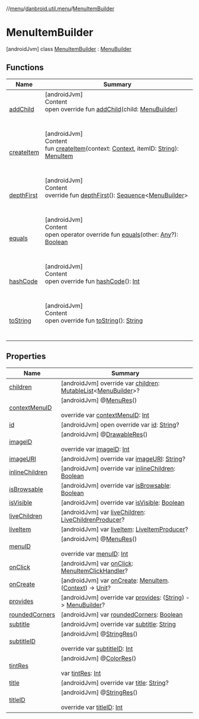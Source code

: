 //[menu](../../index.md)/[danbroid.util.menu](../index.md)/[MenuItemBuilder](index.md)



# MenuItemBuilder  
 [androidJvm] class [MenuItemBuilder](index.md) : [MenuBuilder](../-menu-builder/index.md)   


## Functions  
  
|  Name|  Summary| 
|---|---|
| [addChild](../-menu-builder/add-child.md)| [androidJvm]  <br>Content  <br>open override fun [addChild](../-menu-builder/add-child.md)(child: [MenuBuilder](../-menu-builder/index.md))  <br><br><br>
| [createItem](create-item.md)| [androidJvm]  <br>Content  <br>fun [createItem](create-item.md)(context: [Context](https://developer.android.com/reference/kotlin/android/content/Context.html), itemID: [String](https://kotlinlang.org/api/latest/jvm/stdlib/kotlin/-string/index.html)): [MenuItem](../-menu-item/index.md)  <br><br><br>
| [depthFirst](../-menu-builder/depth-first.md)| [androidJvm]  <br>Content  <br>override fun [depthFirst](../-menu-builder/depth-first.md)(): [Sequence](https://kotlinlang.org/api/latest/jvm/stdlib/kotlin.sequences/-sequence/index.html)<[MenuBuilder](../-menu-builder/index.md)>  <br><br><br>
| [equals](../../danbroid.util.menu.ui.model/-menu-list-model/-companion/-new-instance-factory/index.md#kotlin/Any/equals/#kotlin.Any?/PointingToDeclaration/)| [androidJvm]  <br>Content  <br>open operator override fun [equals](../../danbroid.util.menu.ui.model/-menu-list-model/-companion/-new-instance-factory/index.md#kotlin/Any/equals/#kotlin.Any?/PointingToDeclaration/)(other: [Any](https://kotlinlang.org/api/latest/jvm/stdlib/kotlin/-any/index.html)?): [Boolean](https://kotlinlang.org/api/latest/jvm/stdlib/kotlin/-boolean/index.html)  <br><br><br>
| [hashCode](../../danbroid.util.menu.ui.model/-menu-list-model/-companion/-new-instance-factory/index.md#kotlin/Any/hashCode/#/PointingToDeclaration/)| [androidJvm]  <br>Content  <br>open override fun [hashCode](../../danbroid.util.menu.ui.model/-menu-list-model/-companion/-new-instance-factory/index.md#kotlin/Any/hashCode/#/PointingToDeclaration/)(): [Int](https://kotlinlang.org/api/latest/jvm/stdlib/kotlin/-int/index.html)  <br><br><br>
| [toString](to-string.md)| [androidJvm]  <br>Content  <br>open override fun [toString](to-string.md)(): [String](https://kotlinlang.org/api/latest/jvm/stdlib/kotlin/-string/index.html)  <br><br><br>


## Properties  
  
|  Name|  Summary| 
|---|---|
| [children](index.md#danbroid.util.menu/MenuItemBuilder/children/#/PointingToDeclaration/)|  [androidJvm] override var [children](index.md#danbroid.util.menu/MenuItemBuilder/children/#/PointingToDeclaration/): [MutableList](https://kotlinlang.org/api/latest/jvm/stdlib/kotlin.collections/-mutable-list/index.html)<[MenuBuilder](../-menu-builder/index.md)>?   <br>
| [contextMenuID](index.md#danbroid.util.menu/MenuItemBuilder/contextMenuID/#/PointingToDeclaration/)|  [androidJvm] @[MenuRes](https://developer.android.com/reference/kotlin/androidx/annotation/MenuRes.html)()  <br>  <br>override var [contextMenuID](index.md#danbroid.util.menu/MenuItemBuilder/contextMenuID/#/PointingToDeclaration/): [Int](https://kotlinlang.org/api/latest/jvm/stdlib/kotlin/-int/index.html)   <br>
| [id](index.md#danbroid.util.menu/MenuItemBuilder/id/#/PointingToDeclaration/)|  [androidJvm] open override var [id](index.md#danbroid.util.menu/MenuItemBuilder/id/#/PointingToDeclaration/): [String](https://kotlinlang.org/api/latest/jvm/stdlib/kotlin/-string/index.html)?   <br>
| [imageID](index.md#danbroid.util.menu/MenuItemBuilder/imageID/#/PointingToDeclaration/)|  [androidJvm] @[DrawableRes](https://developer.android.com/reference/kotlin/androidx/annotation/DrawableRes.html)()  <br>  <br>override var [imageID](index.md#danbroid.util.menu/MenuItemBuilder/imageID/#/PointingToDeclaration/): [Int](https://kotlinlang.org/api/latest/jvm/stdlib/kotlin/-int/index.html)   <br>
| [imageURI](index.md#danbroid.util.menu/MenuItemBuilder/imageURI/#/PointingToDeclaration/)|  [androidJvm] override var [imageURI](index.md#danbroid.util.menu/MenuItemBuilder/imageURI/#/PointingToDeclaration/): [String](https://kotlinlang.org/api/latest/jvm/stdlib/kotlin/-string/index.html)?   <br>
| [inlineChildren](index.md#danbroid.util.menu/MenuItemBuilder/inlineChildren/#/PointingToDeclaration/)|  [androidJvm] override var [inlineChildren](index.md#danbroid.util.menu/MenuItemBuilder/inlineChildren/#/PointingToDeclaration/): [Boolean](https://kotlinlang.org/api/latest/jvm/stdlib/kotlin/-boolean/index.html)   <br>
| [isBrowsable](index.md#danbroid.util.menu/MenuItemBuilder/isBrowsable/#/PointingToDeclaration/)|  [androidJvm] override var [isBrowsable](index.md#danbroid.util.menu/MenuItemBuilder/isBrowsable/#/PointingToDeclaration/): [Boolean](https://kotlinlang.org/api/latest/jvm/stdlib/kotlin/-boolean/index.html)   <br>
| [isVisible](index.md#danbroid.util.menu/MenuItemBuilder/isVisible/#/PointingToDeclaration/)|  [androidJvm] override var [isVisible](index.md#danbroid.util.menu/MenuItemBuilder/isVisible/#/PointingToDeclaration/): [Boolean](https://kotlinlang.org/api/latest/jvm/stdlib/kotlin/-boolean/index.html)   <br>
| [liveChildren](index.md#danbroid.util.menu/MenuItemBuilder/liveChildren/#/PointingToDeclaration/)|  [androidJvm] var [liveChildren](index.md#danbroid.util.menu/MenuItemBuilder/liveChildren/#/PointingToDeclaration/): [LiveChildrenProducer](../index.md#danbroid.util.menu/LiveChildrenProducer///PointingToDeclaration/)?   <br>
| [liveItem](index.md#danbroid.util.menu/MenuItemBuilder/liveItem/#/PointingToDeclaration/)|  [androidJvm] var [liveItem](index.md#danbroid.util.menu/MenuItemBuilder/liveItem/#/PointingToDeclaration/): [LiveItemProducer](../index.md#danbroid.util.menu/LiveItemProducer///PointingToDeclaration/)?   <br>
| [menuID](index.md#danbroid.util.menu/MenuItemBuilder/menuID/#/PointingToDeclaration/)|  [androidJvm] @[MenuRes](https://developer.android.com/reference/kotlin/androidx/annotation/MenuRes.html)()  <br>  <br>override var [menuID](index.md#danbroid.util.menu/MenuItemBuilder/menuID/#/PointingToDeclaration/): [Int](https://kotlinlang.org/api/latest/jvm/stdlib/kotlin/-int/index.html)   <br>
| [onClick](index.md#danbroid.util.menu/MenuItemBuilder/onClick/#/PointingToDeclaration/)|  [androidJvm] var [onClick](index.md#danbroid.util.menu/MenuItemBuilder/onClick/#/PointingToDeclaration/): [MenuItemClickHandler](../index.md#danbroid.util.menu/MenuItemClickHandler///PointingToDeclaration/)?   <br>
| [onCreate](index.md#danbroid.util.menu/MenuItemBuilder/onCreate/#/PointingToDeclaration/)|  [androidJvm] var [onCreate](index.md#danbroid.util.menu/MenuItemBuilder/onCreate/#/PointingToDeclaration/): [MenuItem](../-menu-item/index.md).([Context](https://developer.android.com/reference/kotlin/android/content/Context.html)) -> [Unit](https://kotlinlang.org/api/latest/jvm/stdlib/kotlin/-unit/index.html)?   <br>
| [provides](index.md#danbroid.util.menu/MenuItemBuilder/provides/#/PointingToDeclaration/)|  [androidJvm] override var [provides](index.md#danbroid.util.menu/MenuItemBuilder/provides/#/PointingToDeclaration/): ([String](https://kotlinlang.org/api/latest/jvm/stdlib/kotlin/-string/index.html)) -> [MenuBuilder](../-menu-builder/index.md)?   <br>
| [roundedCorners](index.md#danbroid.util.menu/MenuItemBuilder/roundedCorners/#/PointingToDeclaration/)|  [androidJvm] var [roundedCorners](index.md#danbroid.util.menu/MenuItemBuilder/roundedCorners/#/PointingToDeclaration/): [Boolean](https://kotlinlang.org/api/latest/jvm/stdlib/kotlin/-boolean/index.html)   <br>
| [subtitle](index.md#danbroid.util.menu/MenuItemBuilder/subtitle/#/PointingToDeclaration/)|  [androidJvm] override var [subtitle](index.md#danbroid.util.menu/MenuItemBuilder/subtitle/#/PointingToDeclaration/): [String](https://kotlinlang.org/api/latest/jvm/stdlib/kotlin/-string/index.html)   <br>
| [subtitleID](index.md#danbroid.util.menu/MenuItemBuilder/subtitleID/#/PointingToDeclaration/)|  [androidJvm] @[StringRes](https://developer.android.com/reference/kotlin/androidx/annotation/StringRes.html)()  <br>  <br>override var [subtitleID](index.md#danbroid.util.menu/MenuItemBuilder/subtitleID/#/PointingToDeclaration/): [Int](https://kotlinlang.org/api/latest/jvm/stdlib/kotlin/-int/index.html)   <br>
| [tintRes](index.md#danbroid.util.menu/MenuItemBuilder/tintRes/#/PointingToDeclaration/)|  [androidJvm] @[ColorRes](https://developer.android.com/reference/kotlin/androidx/annotation/ColorRes.html)()  <br>  <br>var [tintRes](index.md#danbroid.util.menu/MenuItemBuilder/tintRes/#/PointingToDeclaration/): [Int](https://kotlinlang.org/api/latest/jvm/stdlib/kotlin/-int/index.html)   <br>
| [title](index.md#danbroid.util.menu/MenuItemBuilder/title/#/PointingToDeclaration/)|  [androidJvm] override var [title](index.md#danbroid.util.menu/MenuItemBuilder/title/#/PointingToDeclaration/): [String](https://kotlinlang.org/api/latest/jvm/stdlib/kotlin/-string/index.html)?   <br>
| [titleID](index.md#danbroid.util.menu/MenuItemBuilder/titleID/#/PointingToDeclaration/)|  [androidJvm] @[StringRes](https://developer.android.com/reference/kotlin/androidx/annotation/StringRes.html)()  <br>  <br>override var [titleID](index.md#danbroid.util.menu/MenuItemBuilder/titleID/#/PointingToDeclaration/): [Int](https://kotlinlang.org/api/latest/jvm/stdlib/kotlin/-int/index.html)   <br>

